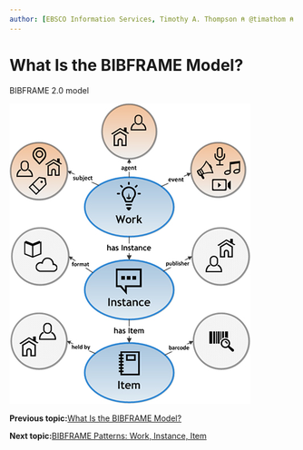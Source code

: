 ```yaml
---
author: [EBSCO Information Services, Timothy A. Thompson ⍝ @timathom ⍝ @timathom@indieweb.social, timothy.thompson@yale.edu]
---
```


# What Is the BIBFRAME Model?

BIBFRAME 2.0 model

![Network diagram showing a high-level overview of the BIBFRAME 2.0 model, divided among Work, Instance, and Item.](../../../submaps/../img/bibframe_etc/bibframe2.jpg "BIBFRAME 2.0")

**Previous topic:**[What Is the BIBFRAME Model?](../../../day_1/lesson_5/topic_1/bibframe_model.md)

**Next topic:**[BIBFRAME Patterns: Work, Instance, Item](../../../day_1/lesson_5/topic_1/bibframe_patterns_work_instance_item.md)

